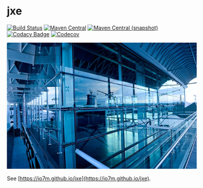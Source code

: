 jxe
===

[![Build Status](https://img.shields.io/travis/io7m/jxe.svg?style=flat-square)](https://travis-ci.org/io7m/jxe)
[![Maven Central](https://img.shields.io/maven-central/v/com.io7m.jxe/com.io7m.jxe.svg?style=flat-square)](http://search.maven.org/#search%7Cga%7C1%7Cg%3A%22com.io7m.jxe%22)
[![Maven Central (snapshot)](https://img.shields.io/nexus/s/https/oss.sonatype.org/com.io7m.jxe/com.io7m.jxe.svg?style=flat-square)](https://oss.sonatype.org/content/repositories/snapshots/com/io7m/jxe/)
[![Codacy Badge](https://img.shields.io/codacy/grade/6e6f69d7eb5d41e9a2ceb3fa28ab7b0a.svg?style=flat-square)](https://www.codacy.com/app/github_79/jxe?utm_source=github.com&amp;utm_medium=referral&amp;utm_content=io7m/jxe&amp;utm_campaign=Badge_Grade)
[![Codecov](https://img.shields.io/codecov/c/github/io7m/jxe.svg?style=flat-square)](https://codecov.io/gh/io7m/jxe)

![jxe](./src/site/resources/jxe.jpg?raw=true)

See [https://io7m.github.io/jxe](https://io7m.github.io/jxe).
